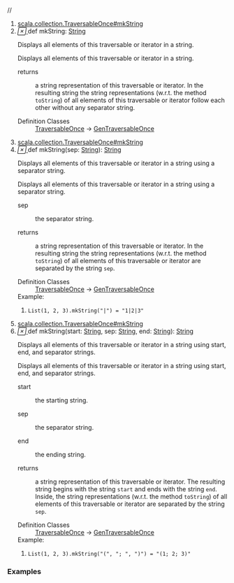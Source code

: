 //
<ol>
<li><a href="https://www.scala-lang.org/api/2.12.3/scala/collection/mutable/ArrayBuffer.html#mkString:String">scala.collection.TraversableOnce#mkString</a></li>
<li name="scala.collection.TraversableOnce#mkString" visbl="pub" class="indented0 " data-isabs="false" fullcomment="yes" group="Ungrouped"> <a id="mkString:String"></a> <span class="permalink"> <a href="../../../scala/collection/mutable/ArrayBuffer.html#mkString:String" title="Permalink"> <i class="material-icons"></i> </a> </span> <span class="modifier_kind"> <span class="modifier"></span> <span class="kind">def</span> </span> <span class="symbol"> <span class="name">mkString</span><span class="result">: <a href="../../Predef$.html#String=String" class="extmbr" name="scala.Predef.String">String</a></span> </span> <p class="shortcomment cmt">Displays all elements of this traversable or iterator in a string.</p>
 <div class="fullcomment">
  <div class="comment cmt">
   <p>Displays all elements of this traversable or iterator in a string. </p>
  </div>
  <dl class="paramcmts block">
   <dt>
    returns
   </dt>
   <dd class="cmt">
    <p>a string representation of this traversable or iterator. In the resulting string the string representations (w.r.t. the method <code>toString</code>) of all elements of this traversable or iterator follow each other without any separator string.</p>
   </dd>
  </dl>
  <dl class="attributes block"> 
   <dt>
    Definition Classes
   </dt>
   <dd>
    <a href="../TraversableOnce.html" class="extype" name="scala.collection.TraversableOnce">TraversableOnce</a> → 
    <a href="../GenTraversableOnce.html" class="extype" name="scala.collection.GenTraversableOnce">GenTraversableOnce</a>
   </dd>
  </dl>
 </div> </li>
        

<li><a href="https://www.scala-lang.org/api/2.12.3/scala/collection/mutable/ArrayBuffer.html#mkString(sep:String):String">scala.collection.TraversableOnce#mkString</a></li>
<li name="scala.collection.TraversableOnce#mkString" visbl="pub" class="indented0 " data-isabs="false" fullcomment="yes" group="Ungrouped"> <a id="mkString(sep:String):String"></a><a id="mkString(String):String"></a> <span class="permalink"> <a href="../../../scala/collection/mutable/ArrayBuffer.html#mkString(sep:String):String" title="Permalink"> <i class="material-icons"></i> </a> </span> <span class="modifier_kind"> <span class="modifier"></span> <span class="kind">def</span> </span> <span class="symbol"> <span class="name">mkString</span><span class="params">(<span name="sep">sep: <a href="../../Predef$.html#String=String" class="extmbr" name="scala.Predef.String">String</a></span>)</span><span class="result">: <a href="../../Predef$.html#String=String" class="extmbr" name="scala.Predef.String">String</a></span> </span> <p class="shortcomment cmt">Displays all elements of this traversable or iterator in a string using a separator string.</p>
 <div class="fullcomment">
  <div class="comment cmt">
   <p>Displays all elements of this traversable or iterator in a string using a separator string. </p>
  </div>
  <dl class="paramcmts block">
   <dt class="param">
    sep
   </dt>
   <dd class="cmt">
    <p>the separator string.</p>
   </dd>
   <dt>
    returns
   </dt>
   <dd class="cmt">
    <p>a string representation of this traversable or iterator. In the resulting string the string representations (w.r.t. the method <code>toString</code>) of all elements of this traversable or iterator are separated by the string <code>sep</code>.</p>
   </dd>
  </dl>
  <dl class="attributes block"> 
   <dt>
    Definition Classes
   </dt>
   <dd>
    <a href="../TraversableOnce.html" class="extype" name="scala.collection.TraversableOnce">TraversableOnce</a> → 
    <a href="../GenTraversableOnce.html" class="extype" name="scala.collection.GenTraversableOnce">GenTraversableOnce</a>
   </dd>
   <div class="block">
    Example: 
    <ol>
     <li class="cmt"><p><code>List(1, 2, 3).mkString("|") = "1|2|3"</code></p></li>
    </ol> 
   </div>
  </dl>
 </div> </li>
        

<li><a href="https://www.scala-lang.org/api/2.12.3/scala/collection/mutable/ArrayBuffer.html#mkString(start:String,sep:String,end:String):String">scala.collection.TraversableOnce#mkString</a></li>
<li name="scala.collection.TraversableOnce#mkString" visbl="pub" class="indented0 " data-isabs="false" fullcomment="yes" group="Ungrouped"> <a id="mkString(start:String,sep:String,end:String):String"></a><a id="mkString(String,String,String):String"></a> <span class="permalink"> <a href="../../../scala/collection/mutable/ArrayBuffer.html#mkString(start:String,sep:String,end:String):String" title="Permalink"> <i class="material-icons"></i> </a> </span> <span class="modifier_kind"> <span class="modifier"></span> <span class="kind">def</span> </span> <span class="symbol"> <span class="name">mkString</span><span class="params">(<span name="start">start: <a href="../../Predef$.html#String=String" class="extmbr" name="scala.Predef.String">String</a></span>, <span name="sep">sep: <a href="../../Predef$.html#String=String" class="extmbr" name="scala.Predef.String">String</a></span>, <span name="end">end: <a href="../../Predef$.html#String=String" class="extmbr" name="scala.Predef.String">String</a></span>)</span><span class="result">: <a href="../../Predef$.html#String=String" class="extmbr" name="scala.Predef.String">String</a></span> </span> <p class="shortcomment cmt">Displays all elements of this traversable or iterator in a string using start, end, and separator strings.</p>
 <div class="fullcomment">
  <div class="comment cmt">
   <p>Displays all elements of this traversable or iterator in a string using start, end, and separator strings. </p>
  </div>
  <dl class="paramcmts block">
   <dt class="param">
    start
   </dt>
   <dd class="cmt">
    <p>the starting string.</p>
   </dd>
   <dt class="param">
    sep
   </dt>
   <dd class="cmt">
    <p>the separator string.</p>
   </dd>
   <dt class="param">
    end
   </dt>
   <dd class="cmt">
    <p>the ending string.</p>
   </dd>
   <dt>
    returns
   </dt>
   <dd class="cmt">
    <p>a string representation of this traversable or iterator. The resulting string begins with the string <code>start</code> and ends with the string <code>end</code>. Inside, the string representations (w.r.t. the method <code>toString</code>) of all elements of this traversable or iterator are separated by the string <code>sep</code>.</p>
   </dd>
  </dl>
  <dl class="attributes block"> 
   <dt>
    Definition Classes
   </dt>
   <dd>
    <a href="../TraversableOnce.html" class="extype" name="scala.collection.TraversableOnce">TraversableOnce</a> → 
    <a href="../GenTraversableOnce.html" class="extype" name="scala.collection.GenTraversableOnce">GenTraversableOnce</a>
   </dd>
   <div class="block">
    Example: 
    <ol>
     <li class="cmt"><p><code>List(1, 2, 3).mkString("(", "; ", ")") = "(1; 2; 3)"</code></p></li>
    </ol> 
   </div>
  </dl>
 </div> </li>
        </ol>


### Examples



